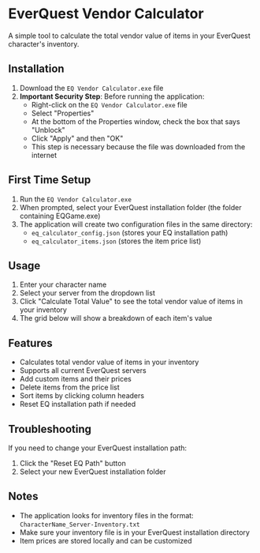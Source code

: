 # EverQuest Vendor Calculator

A simple tool to calculate the total vendor value of items in your EverQuest character's inventory.

## Installation

1. Download the `EQ Vendor Calculator.exe` file
2. **Important Security Step**: Before running the application:
   - Right-click on the `EQ Vendor Calculator.exe` file
   - Select "Properties"
   - At the bottom of the Properties window, check the box that says "Unblock"
   - Click "Apply" and then "OK"
   - This step is necessary because the file was downloaded from the internet

## First Time Setup

1. Run the `EQ Vendor Calculator.exe`
2. When prompted, select your EverQuest installation folder (the folder containing EQGame.exe)
3. The application will create two configuration files in the same directory:
   - `eq_calculator_config.json` (stores your EQ installation path)
   - `eq_calculator_items.json` (stores the item price list)

## Usage

1. Enter your character name
2. Select your server from the dropdown list
3. Click "Calculate Total Value" to see the total vendor value of items in your inventory
4. The grid below will show a breakdown of each item's value

## Features

- Calculates total vendor value of items in your inventory
- Supports all current EverQuest servers
- Add custom items and their prices
- Delete items from the price list
- Sort items by clicking column headers
- Reset EQ installation path if needed

## Troubleshooting

If you need to change your EverQuest installation path:
1. Click the "Reset EQ Path" button
2. Select your new EverQuest installation folder

## Notes

- The application looks for inventory files in the format: `CharacterName_Server-Inventory.txt`
- Make sure your inventory file is in your EverQuest installation directory
- Item prices are stored locally and can be customized 